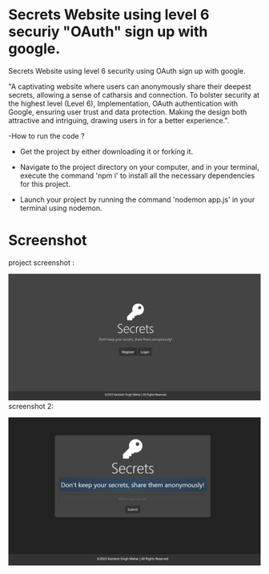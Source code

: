# Secrets Website using level 6 securiy "OAuth" sign up with google.

Secrets Website using level 6 security using OAuth sign up with google.

"A captivating website where users can anonymously share their deepest secrets, allowing a sense of catharsis and connection. To bolster security at the highest level (Level 6), Implementation, OAuth authentication with Google, ensuring user trust and data protection. Making the design both attractive and intriguing, drawing users in for a better experience.".

-How to run the code ?

- Get the project by either downloading it or forking it.

- Navigate to the project directory on your computer, and in your terminal, execute the command 'npm i' to install all the necessary dependencies for this project.

- Launch your project by running the command 'nodemon app.js' in your terminal using nodemon.

# Screenshot
project screenshot :

![previw](pic1.png)
screenshot 2:

![preview2](pic2.png)
